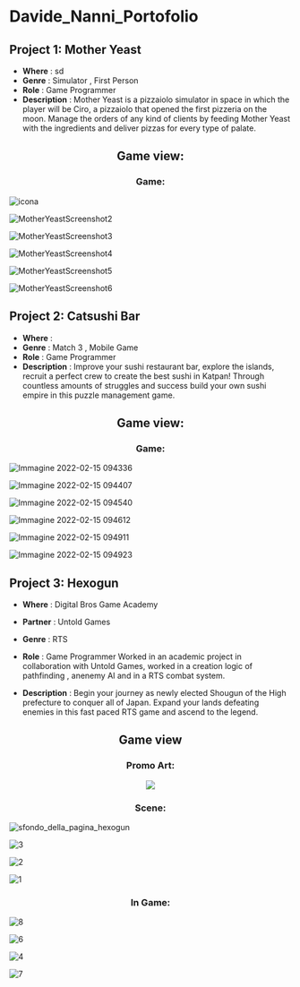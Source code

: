 # Davide_Nanni_Portofolio


## Project 1: Mother Yeast
* **Where** :  sd
* **Genre** : Simulator , First Person
* **Role** : Game Programmer
* **Description** : Mother Yeast is a pizzaiolo simulator in space in which the player will be Ciro, a pizzaiolo that opened the first pizzeria on the moon. Manage the orders of any kind of clients by feeding Mother Yeast with the ingredients and deliver pizzas for every type of palate.

<h2 align="center"> Game view: </h2>
 
 <h3 align="center"> Game: </h3>
 
 <p align="center">
 
![icona](https://user-images.githubusercontent.com/90765306/180239089-a08be928-3fa4-4be7-81ca-d5240248b202.png)

![MotherYeastScreenshot2](https://user-images.githubusercontent.com/90765306/180239109-66999d85-c9c9-41bb-be9a-9885b16d8b5c.png)

![MotherYeastScreenshot3](https://user-images.githubusercontent.com/90765306/180239142-70d279a3-f919-4cba-ad5e-e70146e5f705.png)

![MotherYeastScreenshot4](https://user-images.githubusercontent.com/90765306/180239156-b70aefe7-6eb1-43cb-b24b-e20d8d18d408.png)

![MotherYeastScreenshot5](https://user-images.githubusercontent.com/90765306/180239180-e5182d3b-120e-4a65-8638-28cf91a28b5c.png)

![MotherYeastScreenshot6](https://user-images.githubusercontent.com/90765306/180239194-94296b8a-bee1-4067-b062-8738287b7503.png)

</p>

## Project 2: Catsushi Bar
* **Where** : 
* **Genre** : Match 3 , Mobile Game
* **Role** : Game Programmer
* **Description** : Improve your sushi restaurant bar, explore the islands, recruit a perfect crew to create the best sushi in Katpan! Through countless amounts of struggles and success build your own sushi empire in this puzzle management game.

 <h2 align="center"> Game view: </h2>
 
 <h3 align="center"> Game: </h3>
 
 <p align="center">

![Immagine 2022-02-15 094336](https://user-images.githubusercontent.com/90765306/180239292-a63bf974-6e34-4fa2-8a89-c2698eb8d906.png)
 
![Immagine 2022-02-15 094407](https://user-images.githubusercontent.com/90765306/180239333-29adf374-694c-48f3-bafe-444ceda8ac3d.png)

![Immagine 2022-02-15 094540](https://user-images.githubusercontent.com/90765306/180239351-306d6a5f-1513-4805-ac3b-b2c57867d971.png)

![Immagine 2022-02-15 094612](https://user-images.githubusercontent.com/90765306/180239371-f712bcde-d9e3-479d-8573-5ebfe20bc1e7.png)

![Immagine 2022-02-15 094911](https://user-images.githubusercontent.com/90765306/180239384-285681b2-a7b3-4c94-bb8f-2e9542bf8578.png)

![Immagine 2022-02-15 094923](https://user-images.githubusercontent.com/90765306/180239424-cb91ce67-b6b5-4ec5-b7b6-5712d12ee6da.png)

</p>

## Project 3: Hexogun

* **Where** : Digital Bros Game Academy

* **Partner** : Untold Games 

* **Genre** : RTS

* **Role** : Game Programmer
Worked in an academic project in collaboration with Untold Games, worked in a creation logic of pathfinding , anenemy AI and in a RTS combat system.

* **Description** : Begin your journey as newly elected Shougun of the High prefecture to conquer all of Japan. Expand your lands defeating enemies in this fast paced RTS game and ascend to the legend.

 
 <h2 align="center"> Game view </h2>
 
 <h3 align="center"> Promo Art: </h3>
 
 <p align="center">
  <img src="https://user-images.githubusercontent.com/90765270/178946970-3063e253-8f79-4571-8638-e99eff6b6b87.png">
 </p>
 
 <h3 align="center"> Scene: </h3>
 
 <p align="center">
  
 ![sfondo_della_pagina_hexogun](https://user-images.githubusercontent.com/90765270/178947036-288cb045-6cf0-4b94-a937-f5546f71559f.png)
 
 ![3](https://user-images.githubusercontent.com/90765270/178947086-e5b4568b-2613-4733-98b8-81f2c75baec7.png)
 
 ![2](https://user-images.githubusercontent.com/90765270/178947167-e82a59c9-ef19-4116-8a8d-a72004914f13.png)
 
 ![1](https://user-images.githubusercontent.com/90765270/178947373-d4775f6e-402b-44d4-bcb7-4f58321e2f24.png)
 
 <h3 align="center"> In Game: </h3>
 
 ![8](https://user-images.githubusercontent.com/90765270/178947272-098bb498-6e8a-4c96-ba38-b667d8d8b4da.png)
 
 ![6](https://user-images.githubusercontent.com/90765270/178947333-0416140f-00cf-4a95-957f-ca9be489b5ad.png)
 
 ![4](https://user-images.githubusercontent.com/90765270/178947415-f98dc337-78b9-40ff-b43a-00a44773dd5a.png)

 ![7](https://user-images.githubusercontent.com/90765270/178947444-22b37f64-93b7-42f5-9ca9-cfa6838090cb.png)

 </p>
